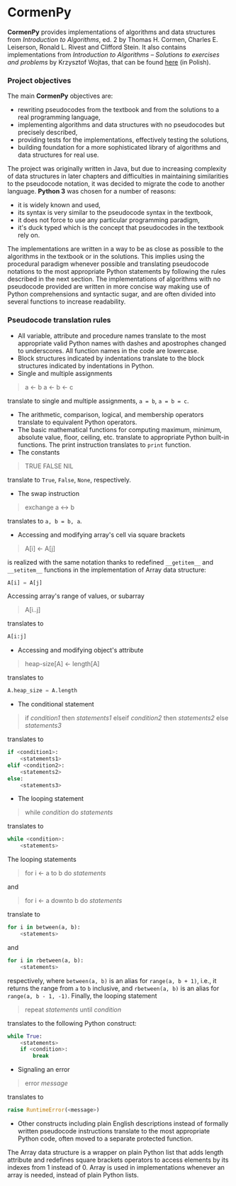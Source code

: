 # CormenPy

**CormenPy** provides implementations of algorithms and data structures from *Introduction to Algorithms*, ed. 2
by Thomas H. Cormen, Charles E. Leiserson, Ronald L. Rivest and Clifford Stein.
It also contains implementations from *Introduction to Algorithms – Solutions to exercises and problems*
by Krzysztof Wojtas, that can be found [here](https://github.com/wojtask/CormenSol) (in Polish).

### Project objectives

The main **CormenPy** objectives are:
 * rewriting pseudocodes from the textbook and from the solutions to a real programming language,
 * implementing algorithms and data structures with no pseudocodes but precisely described,
 * providing tests for the implementations, effectively testing the solutions,
 * building foundation for a more sophisticated library of algorithms and data structures for real use.

The project was originally written in Java, but due to increasing complexity of data structures in later chapters
and difficulties in maintaining  similarities to the pseudocode notation, it was decided to migrate the code to another
language.
**Python 3** was chosen for a number of reasons:
 * it is widely known and used,
 * its syntax is very similar to the pseudocode syntax in the textbook,
 * it does not force to use any particular programming paradigm,
 * it's duck typed which is the concept that pseudocodes in the textbook rely on.

The implementations are written in a way to be as close as possible to the algorithms in the textbook or in the
solutions.
This implies using the procedural paradigm whenever possible and translating pseudocode notations to the most
appropriate Python statements by following the rules described in the next section.
The implementations of algorithms with no pseudocode provided are written in more concise way making use of Python
comprehensions and syntactic sugar, and are often divided into several functions to increase readability.

### Pseudocode translation rules

* All variable, attribute and procedure names translate to the most appropriate valid Python names with dashes and
apostrophes changed to underscores. All function names in the code are lowercase.
* Block structures indicated by indentations translate to the block structures indicated by indentations in Python.
* Single and multiple assignments
> a ← b
> a ← b ← c

translate to single and multiple assignments, `a = b`, `a = b = c`.
* The arithmetic, comparison, logical, and membership operators translate to equivalent Python operators.
* The basic mathematical functions for computing maximum, minimum, absolute value, floor, ceiling, etc. translate 
to appropriate Python built-in functions. The print instruction translates to `print` function.
* The constants
> TRUE
> FALSE
> NIL

translate to `True`, `False`, `None`, respectively.
* The swap instruction
> exchange a ↔ b

translates to `a, b = b, a`.
* Accessing and modifying array's cell via square brackets
> A[i] ← A[j]

is realized with the same notation thanks to redefined `__getitem__` and `__setitem__` functions in the implementation
of Array data structure:
```Python
A[i] = A[j]
```
Accessing array's range of values, or subarray
> A[i..j]

translates to
```Python
A[i:j]
```
* Accessing and modifying object's attribute
> heap-size[A] ← length[A]

translates to
```Python
A.heap_size = A.length
```
* The conditional statement
> if _condition1_
>     then _statements1_
> elseif _condition2_
>     then _statements2_
> else _statements3_

translates to
```Python
if <condition1>:
    <statements1>
elif <condition2>:
    <statements2>
else:
    <statements3>
```
* The looping statement
> while _condition_
>     do _statements_

translates to
```Python
while <condition>:
    <statements>
```
The looping statements
> for i ← a to b
>     do _statements_

and 
> for i ← a downto b
    do _statements_

translate to
```Python
for i in between(a, b):
    <statements>
```
and
```Python
for i in rbetween(a, b):
    <statements>
```
respectively, where `between(a, b)` is an alias for `range(a, b + 1)`, i.e., it returns the range from `a` to `b`
inclusive, and `rbetween(a, b)` is an alias for `range(a, b - 1, -1)`.
Finally, the looping statement
> repeat _statements_
>     until _condition_

translates to the following Python construct:
```Python
while True:
    <statements>
    if <condition>:
        break
```
* Signaling an error
> error _message_

translates to
```Python
raise RuntimeError(<message>)
```
* Other constructs including plain English descriptions instead of formally written pseudocode instructions translate
to the most appropriate Python code, often moved to a separate protected function.

The Array data structure is a wrapper on plain Python list that adds length attribute and redefines square brackets
operators to access elements by its indexes from 1 instead of 0.
Array is used in implementations whenever an array is needed, instead of plain Python lists.
